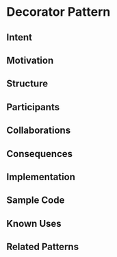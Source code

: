 # Decorator Pattern

## Intent

## Motivation

## Structure

## Participants

## Collaborations

## Consequences

## Implementation

## Sample Code

## Known Uses

## Related Patterns
